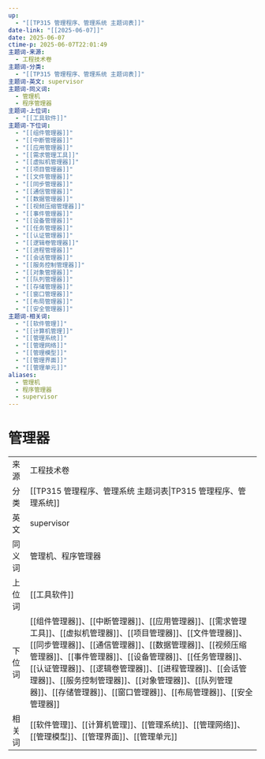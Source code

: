 ```yaml
---
up:
  - "[[TP315 管理程序、管理系统 主题词表]]"
date-link: "[[2025-06-07]]"
date: 2025-06-07
ctime-p: 2025-06-07T22:01:49
主题词-来源:
  - 工程技术卷
主题词-分类:
  - "[[TP315 管理程序、管理系统 主题词表]]"
主题词-英文: supervisor
主题词-同义词:
  - 管理机
  - 程序管理器
主题词-上位词:
  - "[[工具软件]]"
主题词-下位词:
  - "[[组件管理器]]"
  - "[[中断管理器]]"
  - "[[应用管理器]]"
  - "[[需求管理工具]]"
  - "[[虚拟机管理器]]"
  - "[[项目管理器]]"
  - "[[文件管理器]]"
  - "[[同步管理器]]"
  - "[[通信管理器]]"
  - "[[数据管理器]]"
  - "[[视频压缩管理器]]"
  - "[[事件管理器]]"
  - "[[设备管理器]]"
  - "[[任务管理器]]"
  - "[[认证管理器]]"
  - "[[逻辑卷管理器]]"
  - "[[进程管理器]]"
  - "[[会话管理器]]"
  - "[[服务控制管理器]]"
  - "[[对象管理器]]"
  - "[[队列管理器]]"
  - "[[存储管理器]]"
  - "[[窗口管理器]]"
  - "[[布局管理器]]"
  - "[[安全管理器]]"
主题词-相关词:
  - "[[软件管理]]"
  - "[[计算机管理]]"
  - "[[管理系统]]"
  - "[[管理网络]]"
  - "[[管理模型]]"
  - "[[管理界面]]"
  - "[[管理单元]]"
aliases:
  - 管理机
  - 程序管理器
  - supervisor
---
```


# 管理器

| | |
| --- | --- |
| 来源 | 工程技术卷|
| 分类 | [[TP315 管理程序、管理系统 主题词表\|TP315 管理程序、管理系统]] |
| 英文 | supervisor |
| 同义词 | 管理机、程序管理器|
| 上位词 | [[工具软件]]|
| 下位词 | [[组件管理器]]、[[中断管理器]]、[[应用管理器]]、[[需求管理工具]]、[[虚拟机管理器]]、[[项目管理器]]、[[文件管理器]]、[[同步管理器]]、[[通信管理器]]、[[数据管理器]]、[[视频压缩管理器]]、[[事件管理器]]、[[设备管理器]]、[[任务管理器]]、[[认证管理器]]、[[逻辑卷管理器]]、[[进程管理器]]、[[会话管理器]]、[[服务控制管理器]]、[[对象管理器]]、[[队列管理器]]、[[存储管理器]]、[[窗口管理器]]、[[布局管理器]]、[[安全管理器]]|
| 相关词 | [[软件管理]]、[[计算机管理]]、[[管理系统]]、[[管理网络]]、[[管理模型]]、[[管理界面]]、[[管理单元]]|
